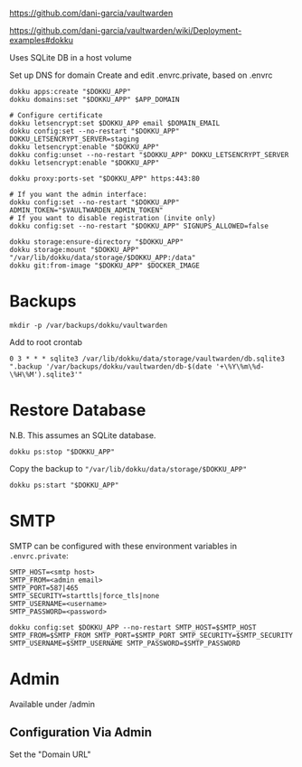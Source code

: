 https://github.com/dani-garcia/vaultwarden

https://github.com/dani-garcia/vaultwarden/wiki/Deployment-examples#dokku

Uses SQLite DB in a host volume

Set up DNS for domain
Create and edit .envrc.private, based on .envrc

```
dokku apps:create "$DOKKU_APP"
dokku domains:set "$DOKKU_APP" $APP_DOMAIN

# Configure certificate
dokku letsencrypt:set $DOKKU_APP email $DOMAIN_EMAIL
dokku config:set --no-restart "$DOKKU_APP" DOKKU_LETSENCRYPT_SERVER=staging
dokku letsencrypt:enable "$DOKKU_APP"
dokku config:unset --no-restart "$DOKKU_APP" DOKKU_LETSENCRYPT_SERVER
dokku letsencrypt:enable "$DOKKU_APP"

dokku proxy:ports-set "$DOKKU_APP" https:443:80

# If you want the admin interface:
dokku config:set --no-restart "$DOKKU_APP" ADMIN_TOKEN="$VAULTWARDEN_ADMIN_TOKEN"
# If you want to disable registration (invite only)
dokku config:set --no-restart "$DOKKU_APP" SIGNUPS_ALLOWED=false

dokku storage:ensure-directory "$DOKKU_APP"
dokku storage:mount "$DOKKU_APP" "/var/lib/dokku/data/storage/$DOKKU_APP:/data"
dokku git:from-image "$DOKKU_APP" $DOCKER_IMAGE
```

# Backups

```
mkdir -p /var/backups/dokku/vaultwarden
```

Add to root crontab

```
0 3 * * * sqlite3 /var/lib/dokku/data/storage/vaultwarden/db.sqlite3 ".backup '/var/backups/dokku/vaultwarden/db-$(date '+\%Y\%m\%d-\%H\%M').sqlite3'"
```

# Restore Database

N.B. This assumes an SQLite database.

```
dokku ps:stop "$DOKKU_APP"
```

Copy the backup to `"/var/lib/dokku/data/storage/$DOKKU_APP"`

```
dokku ps:start "$DOKKU_APP"
```

# SMTP

SMTP can be configured with these environment variables in `.envrc.private`:

```
SMTP_HOST=<smtp host>
SMTP_FROM=<admin email>
SMTP_PORT=587|465
SMTP_SECURITY=starttls|force_tls|none
SMTP_USERNAME=<username>
SMTP_PASSWORD=<password>
```

```
dokku config:set $DOKKU_APP --no-restart SMTP_HOST=$SMTP_HOST SMTP_FROM=$SMTP_FROM SMTP_PORT=$SMTP_PORT SMTP_SECURITY=$SMTP_SECURITY SMTP_USERNAME=$SMTP_USERNAME SMTP_PASSWORD=$SMTP_PASSWORD
```


# Admin

Available under /admin

## Configuration Via Admin

Set the "Domain URL"
